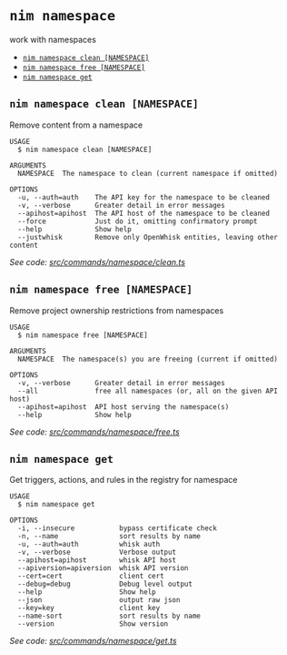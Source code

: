 `nim namespace`
===============

work with namespaces

* [`nim namespace clean [NAMESPACE]`](#nim-namespace-clean-namespace)
* [`nim namespace free [NAMESPACE]`](#nim-namespace-free-namespace)
* [`nim namespace get`](#nim-namespace-get)

## `nim namespace clean [NAMESPACE]`

Remove content from a namespace

```
USAGE
  $ nim namespace clean [NAMESPACE]

ARGUMENTS
  NAMESPACE  The namespace to clean (current namespace if omitted)

OPTIONS
  -u, --auth=auth    The API key for the namespace to be cleaned
  -v, --verbose      Greater detail in error messages
  --apihost=apihost  The API host of the namespace to be cleaned
  --force            Just do it, omitting confirmatory prompt
  --help             Show help
  --justwhisk        Remove only OpenWhisk entities, leaving other content
```

_See code: [src/commands/namespace/clean.ts](https://github.com/nimbella/nimbella-cli/blob/v1.9.3/src/commands/namespace/clean.ts)_

## `nim namespace free [NAMESPACE]`

Remove project ownership restrictions from namespaces

```
USAGE
  $ nim namespace free [NAMESPACE]

ARGUMENTS
  NAMESPACE  The namespace(s) you are freeing (current if omitted)

OPTIONS
  -v, --verbose      Greater detail in error messages
  --all              free all namespaces (or, all on the given API host)
  --apihost=apihost  API host serving the namespace(s)
  --help             Show help
```

_See code: [src/commands/namespace/free.ts](https://github.com/nimbella/nimbella-cli/blob/v1.9.3/src/commands/namespace/free.ts)_

## `nim namespace get`

Get triggers, actions, and rules in the registry for namespace

```
USAGE
  $ nim namespace get

OPTIONS
  -i, --insecure           bypass certificate check
  -n, --name               sort results by name
  -u, --auth=auth          whisk auth
  -v, --verbose            Verbose output
  --apihost=apihost        whisk API host
  --apiversion=apiversion  whisk API version
  --cert=cert              client cert
  --debug=debug            Debug level output
  --help                   Show help
  --json                   output raw json
  --key=key                client key
  --name-sort              sort results by name
  --version                Show version
```

_See code: [src/commands/namespace/get.ts](https://github.com/nimbella/nimbella-cli/blob/v1.9.3/src/commands/namespace/get.ts)_
